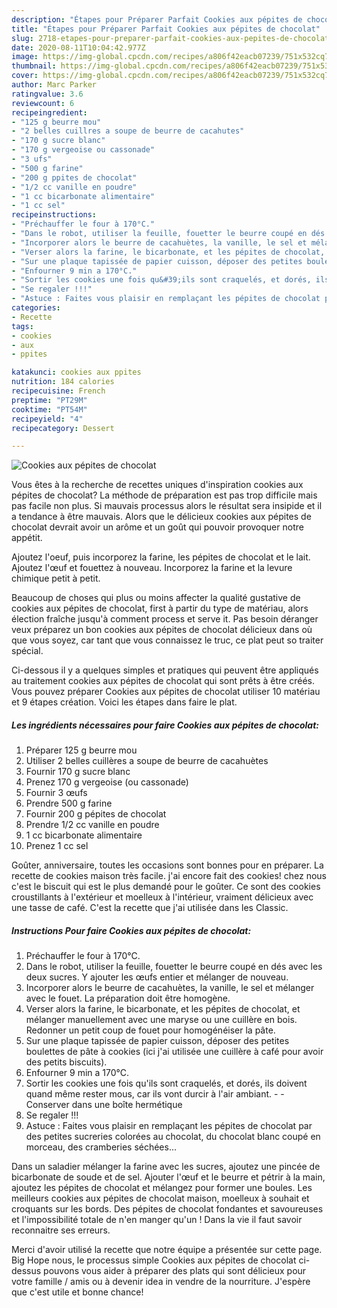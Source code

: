 ```yaml
---
description: "Étapes pour Préparer Parfait Cookies aux pépites de chocolat"
title: "Étapes pour Préparer Parfait Cookies aux pépites de chocolat"
slug: 2718-etapes-pour-preparer-parfait-cookies-aux-pepites-de-chocolat
date: 2020-08-11T10:04:42.977Z
image: https://img-global.cpcdn.com/recipes/a806f42eacb07239/751x532cq70/cookies-aux-pepites-de-chocolat-photo-principale-de-la-recette.jpg
thumbnail: https://img-global.cpcdn.com/recipes/a806f42eacb07239/751x532cq70/cookies-aux-pepites-de-chocolat-photo-principale-de-la-recette.jpg
cover: https://img-global.cpcdn.com/recipes/a806f42eacb07239/751x532cq70/cookies-aux-pepites-de-chocolat-photo-principale-de-la-recette.jpg
author: Marc Parker
ratingvalue: 3.6
reviewcount: 6
recipeingredient:
- "125 g beurre mou"
- "2 belles cuillres a soupe de beurre de cacahutes"
- "170 g sucre blanc"
- "170 g vergeoise ou cassonade"
- "3 ufs"
- "500 g farine"
- "200 g ppites de chocolat"
- "1/2 cc vanille en poudre"
- "1 cc bicarbonate alimentaire"
- "1 cc sel"
recipeinstructions:
- "Préchauffer le four à 170°C."
- "Dans le robot, utiliser la feuille, fouetter le beurre coupé en dés avec les deux sucres. Y ajouter les œufs entier et mélanger de nouveau."
- "Incorporer alors le beurre de cacahuètes, la vanille, le sel et mélanger avec le fouet. La préparation doit être homogène."
- "Verser alors la farine, le bicarbonate, et les pépites de chocolat, et mélanger manuellement avec une maryse ou une cuillère en bois. Redonner un petit coup de fouet pour homogénéiser la pâte."
- "Sur une plaque tapissée de papier cuisson, déposer des petites boulettes de pâte à cookies (ici j&#39;ai utilisée une cuillère à café pour avoir des petits biscuits)."
- "Enfourner 9 min a 170°C."
- "Sortir les cookies une fois qu&#39;ils sont craquelés, et dorés, ils doivent quand même rester mous, car ils vont durcir à l&#39;air ambiant.  Conserver dans une boîte hermétique"
- "Se regaler !!!"
- "Astuce : Faites vous plaisir en remplaçant les pépites de chocolat par des petites sucreries colorées au chocolat, du chocolat blanc coupé en morceau, des cramberies séchées..."
categories:
- Recette
tags:
- cookies
- aux
- ppites

katakunci: cookies aux ppites 
nutrition: 184 calories
recipecuisine: French
preptime: "PT29M"
cooktime: "PT54M"
recipeyield: "4"
recipecategory: Dessert

---
```



![Cookies aux pépites de chocolat](https://img-global.cpcdn.com/recipes/a806f42eacb07239/751x532cq70/cookies-aux-pepites-de-chocolat-photo-principale-de-la-recette.jpg)

Vous êtes à la recherche de recettes uniques d'inspiration cookies aux pépites de chocolat? La méthode de préparation est pas trop difficile mais pas facile non plus. Si mauvais processus alors le résultat sera insipide et il a tendance à être mauvais. Alors que le délicieux cookies aux pépites de chocolat devrait avoir un arôme et un goût qui pouvoir provoquer notre appétit.

Ajoutez l&#39;oeuf, puis incorporez la farine, les pépites de chocolat et le lait. Ajoutez l&#39;œuf et fouettez à nouveau. Incorporez la farine et la levure chimique petit à petit.

Beaucoup de choses qui plus ou moins affecter la qualité gustative de cookies aux pépites de chocolat, first à partir du type de matériau, alors élection fraîche jusqu'à comment process et serve it. Pas besoin déranger veux préparez un bon cookies aux pépites de chocolat délicieux dans où que vous soyez, car tant que vous connaissez le truc, ce plat peut so traiter spécial.


Ci-dessous il y a quelques simples et pratiques qui peuvent être appliqués au traitement cookies aux pépites de chocolat qui sont prêts à être créés. Vous pouvez préparer Cookies aux pépites de chocolat utiliser 10 matériau et 9 étapes création. Voici les étapes dans faire le plat.

<!--inarticleads1-->

##### Les ingrédients nécessaires pour faire Cookies aux pépites de chocolat:

1. Préparer 125 g beurre mou
1. Utiliser 2 belles cuillères a soupe de beurre de cacahuètes
1. Fournir 170 g sucre blanc
1. Prenez 170 g vergeoise (ou cassonade)
1. Fournir 3 œufs
1. Prendre 500 g farine
1. Fournir 200 g pépites de chocolat
1. Prendre 1/2 cc vanille en poudre
1.  1 cc bicarbonate alimentaire
1. Prenez 1 cc sel


Goûter, anniversaire, toutes les occasions sont bonnes pour en préparer. La recette de cookies maison très facile. j&#39;ai encore fait des cookies! chez nous c&#39;est le biscuit qui est le plus demandé pour le goûter. Ce sont des cookies croustillants à l&#39;extérieur et moelleux à l&#39;intérieur, vraiment délicieux avec une tasse de café. C&#39;est la recette que j&#39;ai utilisée dans les Classic. 

<!--inarticleads2-->

##### Instructions Pour faire Cookies aux pépites de chocolat:

1. Préchauffer le four à 170°C.
1. Dans le robot, utiliser la feuille, fouetter le beurre coupé en dés avec les deux sucres. Y ajouter les œufs entier et mélanger de nouveau.
1. Incorporer alors le beurre de cacahuètes, la vanille, le sel et mélanger avec le fouet. La préparation doit être homogène.
1. Verser alors la farine, le bicarbonate, et les pépites de chocolat, et mélanger manuellement avec une maryse ou une cuillère en bois. Redonner un petit coup de fouet pour homogénéiser la pâte.
1. Sur une plaque tapissée de papier cuisson, déposer des petites boulettes de pâte à cookies (ici j&#39;ai utilisée une cuillère à café pour avoir des petits biscuits).
1. Enfourner 9 min a 170°C.
1. Sortir les cookies une fois qu&#39;ils sont craquelés, et dorés, ils doivent quand même rester mous, car ils vont durcir à l&#39;air ambiant. -  - Conserver dans une boîte hermétique
1. Se regaler !!!
1. Astuce : Faites vous plaisir en remplaçant les pépites de chocolat par des petites sucreries colorées au chocolat, du chocolat blanc coupé en morceau, des cramberies séchées...


Dans un saladier mélanger la farine avec les sucres, ajoutez une pincée de bicarbonate de soude et de sel. Ajouter l&#39;œuf et le beurre et pétrir à la main, ajoutez les pépites de chocolat et mélangez pour former une boules. Les meilleurs cookies aux pépites de chocolat maison, moelleux à souhait et croquants sur les bords. Des pépites de chocolat fondantes et savoureuses et l&#39;impossibilité totale de n&#39;en manger qu&#39;un ! Dans la vie il faut savoir reconnaitre ses erreurs. 


Merci d'avoir utilisé la recette que notre équipe a présentée sur cette page. Big Hope nous, le processus simple Cookies aux pépites de chocolat ci-dessus pouvons vous aider à préparer des plats qui sont délicieux pour votre famille / amis ou à devenir idea in vendre de la nourriture. J'espère que c'est utile et bonne chance!
